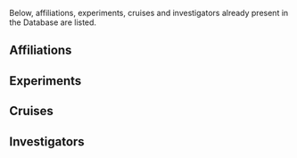 Below, affiliations, experiments, cruises and investigators already present in the Database are listed.

## Affiliations

## Experiments

## Cruises

## Investigators
